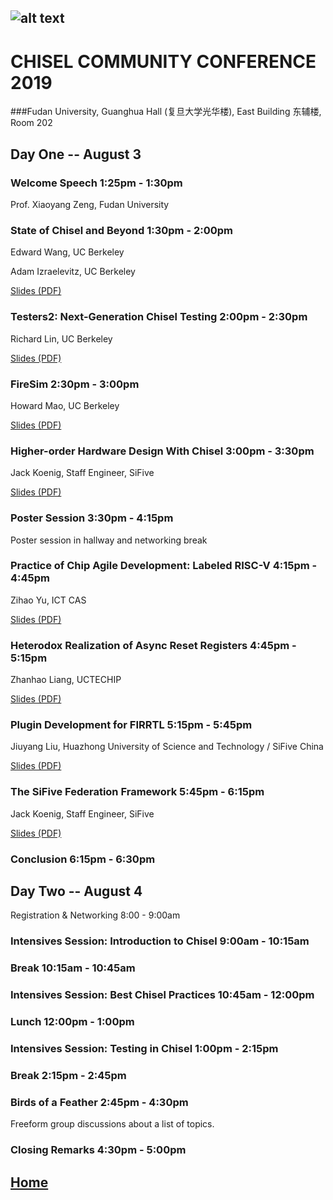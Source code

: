 ![alt text](https://raw.githubusercontent.com/freechipsproject/chisel3/master/docs/src/images/chisel_logo.svg?sanitize=true)
---
#  CHISEL COMMUNITY CONFERENCE 2019
###Fudan University, Guanghua Hall (复旦大学光华楼), East Building 东辅楼, Room 202
## Day One -- August 3

### Welcome Speech 1:25pm - 1:30pm

Prof. Xiaoyang Zeng, Fudan University

### State of Chisel and Beyond 1:30pm - 2:00pm

Edward Wang, UC Berkeley

Adam Izraelevitz, UC Berkeley

[Slides (PDF)](https://raw.githubusercontent.com/chisel-lang/ccc19/master/edward.pdf)

### Testers2: Next-Generation Chisel Testing 2:00pm - 2:30pm

Richard Lin, UC Berkeley

[Slides (PDF)](https://raw.githubusercontent.com/chisel-lang/ccc19/master/richard.pdf)

### FireSim 2:30pm - 3:00pm

Howard Mao, UC Berkeley

[Slides (PDF)](https://raw.githubusercontent.com/chisel-lang/ccc19/master/howard.pdf)

### Higher-order Hardware Design With Chisel 3:00pm - 3:30pm

Jack Koenig, Staff Engineer, SiFive

[Slides (PDF)](https://raw.githubusercontent.com/chisel-lang/ccc19/master/jack-higher.pdf)

### Poster Session 3:30pm - 4:15pm

Poster session in hallway and networking break

### Practice of Chip Agile Development: Labeled RISC-V 4:15pm - 4:45pm

Zihao Yu, ICT CAS

[Slides (PDF)](https://raw.githubusercontent.com/chisel-lang/ccc19/master/zihao.pdf)

### Heterodox Realization of Async Reset Registers 4:45pm - 5:15pm

Zhanhao Liang, UCTECHIP

[Slides (PDF)](https://raw.githubusercontent.com/chisel-lang/ccc19/master/zhanhao.pdf)

### Plugin Development for FIRRTL 5:15pm - 5:45pm

Jiuyang Liu, Huazhong University of Science and Technology / SiFive China

[Slides (PDF)](https://raw.githubusercontent.com/chisel-lang/ccc19/master/jiuyang.pdf)

### The SiFive Federation Framework 5:45pm - 6:15pm

Jack Koenig, Staff Engineer, SiFive

[Slides (PDF)](https://raw.githubusercontent.com/chisel-lang/ccc19/master/jack-federation.pdf)

### Conclusion  6:15pm - 6:30pm
## Day Two -- August 4
Registration & Networking
8:00 - 9:00am
### Intensives Session: Introduction to Chisel  9:00am - 10:15am
### Break  10:15am - 10:45am
### Intensives Session: Best Chisel Practices  10:45am - 12:00pm
### Lunch  12:00pm - 1:00pm
### Intensives Session: Testing in Chisel  1:00pm - 2:15pm
### Break  2:15pm - 2:45pm
### Birds of a Feather  2:45pm - 4:30pm
Freeform group discussions about a list of topics.

### Closing Remarks  4:30pm - 5:00pm

## [Home](index.md)